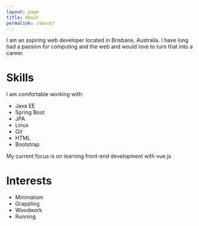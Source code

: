 ```yaml
---
layout: page
title: About
permalink: /about/
---
```

I am an aspiring web developer located in Brisbane, Australia. I have long had a passion 
for computing and the web and would love to turn that into a career.

# Skills
I am comfortable working with:
- Java EE
- Spring Boot
- JPA
- Linux
- Git
- HTML
- Bootstrap

My current focus is on learning front-end development with vue.js

# Interests
- Minimalism
- Grappling 
- Woodwork
- Running
